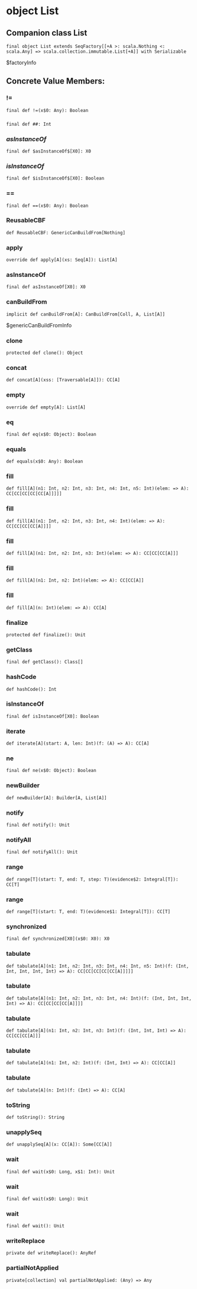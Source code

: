 # object List

## Companion class List

<pre><code class="language-scala" >final object List extends SeqFactory[[+A >: scala.Nothing <: scala.Any] => scala.collection.immutable.List[+A]] with Serializable</pre></code>
$factoryInfo

## Concrete Value Members:
### !=
<pre><code class="language-scala" >final def !=(x$0: Any): Boolean</pre></code>

### ##
<pre><code class="language-scala" >final def ##: Int</pre></code>

### $asInstanceOf$
<pre><code class="language-scala" >final def $asInstanceOf$[X0]: X0</pre></code>

### $isInstanceOf$
<pre><code class="language-scala" >final def $isInstanceOf$[X0]: Boolean</pre></code>

### ==
<pre><code class="language-scala" >final def ==(x$0: Any): Boolean</pre></code>

### ReusableCBF
<pre><code class="language-scala" >def ReusableCBF: GenericCanBuildFrom[Nothing]</pre></code>

### apply
<pre><code class="language-scala" >override def apply[A](xs: Seq[A]): List[A]</pre></code>

### asInstanceOf
<pre><code class="language-scala" >final def asInstanceOf[X0]: X0</pre></code>

### canBuildFrom
<pre><code class="language-scala" >implicit def canBuildFrom[A]: CanBuildFrom[Coll, A, List[A]]</pre></code>
$genericCanBuildFromInfo

### clone
<pre><code class="language-scala" >protected def clone(): Object</pre></code>

### concat
<pre><code class="language-scala" >def concat[A](xss: <repeated>[Traversable[A]]): CC[A]</pre></code>

### empty
<pre><code class="language-scala" >override def empty[A]: List[A]</pre></code>

### eq
<pre><code class="language-scala" >final def eq(x$0: Object): Boolean</pre></code>

### equals
<pre><code class="language-scala" >def equals(x$0: Any): Boolean</pre></code>

### fill
<pre><code class="language-scala" >def fill[A](n1: Int, n2: Int, n3: Int, n4: Int, n5: Int)(elem: => A): CC[CC[CC[CC[CC[A]]]]]</pre></code>

### fill
<pre><code class="language-scala" >def fill[A](n1: Int, n2: Int, n3: Int, n4: Int)(elem: => A): CC[CC[CC[CC[A]]]]</pre></code>

### fill
<pre><code class="language-scala" >def fill[A](n1: Int, n2: Int, n3: Int)(elem: => A): CC[CC[CC[A]]]</pre></code>

### fill
<pre><code class="language-scala" >def fill[A](n1: Int, n2: Int)(elem: => A): CC[CC[A]]</pre></code>

### fill
<pre><code class="language-scala" >def fill[A](n: Int)(elem: => A): CC[A]</pre></code>

### finalize
<pre><code class="language-scala" >protected def finalize(): Unit</pre></code>

### getClass
<pre><code class="language-scala" >final def getClass(): Class[]</pre></code>

### hashCode
<pre><code class="language-scala" >def hashCode(): Int</pre></code>

### isInstanceOf
<pre><code class="language-scala" >final def isInstanceOf[X0]: Boolean</pre></code>

### iterate
<pre><code class="language-scala" >def iterate[A](start: A, len: Int)(f: (A) => A): CC[A]</pre></code>

### ne
<pre><code class="language-scala" >final def ne(x$0: Object): Boolean</pre></code>

### newBuilder
<pre><code class="language-scala" >def newBuilder[A]: Builder[A, List[A]]</pre></code>

### notify
<pre><code class="language-scala" >final def notify(): Unit</pre></code>

### notifyAll
<pre><code class="language-scala" >final def notifyAll(): Unit</pre></code>

### range
<pre><code class="language-scala" >def range[T](start: T, end: T, step: T)(evidence$2: Integral[T]): CC[T]</pre></code>

### range
<pre><code class="language-scala" >def range[T](start: T, end: T)(evidence$1: Integral[T]): CC[T]</pre></code>

### synchronized
<pre><code class="language-scala" >final def synchronized[X0](x$0: X0): X0</pre></code>

### tabulate
<pre><code class="language-scala" >def tabulate[A](n1: Int, n2: Int, n3: Int, n4: Int, n5: Int)(f: (Int, Int, Int, Int, Int) => A): CC[CC[CC[CC[CC[A]]]]]</pre></code>

### tabulate
<pre><code class="language-scala" >def tabulate[A](n1: Int, n2: Int, n3: Int, n4: Int)(f: (Int, Int, Int, Int) => A): CC[CC[CC[CC[A]]]]</pre></code>

### tabulate
<pre><code class="language-scala" >def tabulate[A](n1: Int, n2: Int, n3: Int)(f: (Int, Int, Int) => A): CC[CC[CC[A]]]</pre></code>

### tabulate
<pre><code class="language-scala" >def tabulate[A](n1: Int, n2: Int)(f: (Int, Int) => A): CC[CC[A]]</pre></code>

### tabulate
<pre><code class="language-scala" >def tabulate[A](n: Int)(f: (Int) => A): CC[A]</pre></code>

### toString
<pre><code class="language-scala" >def toString(): String</pre></code>

### unapplySeq
<pre><code class="language-scala" >def unapplySeq[A](x: CC[A]): Some[CC[A]]</pre></code>

### wait
<pre><code class="language-scala" >final def wait(x$0: Long, x$1: Int): Unit</pre></code>

### wait
<pre><code class="language-scala" >final def wait(x$0: Long): Unit</pre></code>

### wait
<pre><code class="language-scala" >final def wait(): Unit</pre></code>

### writeReplace
<pre><code class="language-scala" >private def writeReplace(): AnyRef</pre></code>

### partialNotApplied
<pre><code class="language-scala" >private[collection] val partialNotApplied: (Any) => Any</pre></code>

